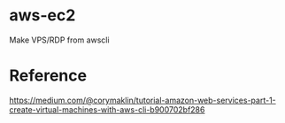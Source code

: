 # aws-ec2
Make VPS/RDP from awscli
# Reference
https://medium.com/@corymaklin/tutorial-amazon-web-services-part-1-create-virtual-machines-with-aws-cli-b900702bf286
